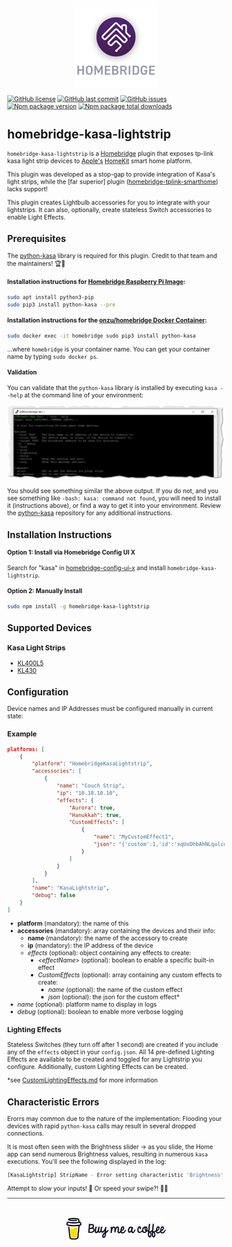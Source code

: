 <p align="center">
    <a href="https://homebridge.io/"><img src="https://github.com/homebridge/branding/raw/master/logos/homebridge-wordmark-logo-vertical.png" width="190"/></a>
</p>

[![GitHub license](https://badgen.net/github/license/steveredden/homebridge-kasa-lightstrip)](https://github.com/steveredden/homebridge-kasa-lightstrip/blob/main/LICENSE)
[![GitHub last commit](https://img.shields.io/github/last-commit/steveredden/homebridge-kasa-lightstrip.svg?style=flat-square)](https://github.com/steveredden/homebridge-kasa-lightstrip)
[![GitHub issues](https://img.shields.io/github/issues/steveredden/homebridge-kasa-lightstrip.svg)](https://GitHub.com/steveredden/homebridge-kasa-lightstrip/issues/)
[![Npm package version](https://badgen.net/npm/v/homebridge-kasa-lightstrip)](https://npmjs.com/package/homebridge-kasa-lightstrip)
[![Npm package total downloads](https://badgen.net/npm/dt/homebridge-kasa-lightstrip)](https://www.npmjs.com/package/homebridge-kasa-lightstrip)

# homebridge-kasa-lightstrip

`homebridge-kasa-lightstrip` is a [Homebridge](https://homebridge.io) plugin that exposes tp-link kasa light strip devices to [Apple's](https://www.apple.com) [HomeKit](https://www.apple.com/ios/home) smart home platform.

This plugin was developed as a stop-gap to provide integration of Kasa's light strips, while the [far superior] plugin ([homebridge-tplink-smarthome](https://github.com/plasticrake/homebridge-tplink-smarthome#readme)) lacks support!

This plugin creates Lightbulb accessories for you to integrate with your lightstrips.  It can also, optionally, create stateless Switch accessories to enable Light Effects.

## Prerequisites

The [python-kasa](https://github.com/python-kasa/python-kasa) library is required for this plugin.  Credit to that team and the maintainers! :trophy::clap:

#### Installation instructions for [Homebridge Raspberry Pi Image](https://github.com/homebridge/homebridge-raspbian-image/wiki/Getting-Started):

```sh
sudo apt install python3-pip
sudo pip3 install python-kasa --pre
```

#### Installation instructions for the [onzu/homebridge Docker Container](https://github.com/homebridge/homebridge/wiki/Install-Homebridge-on-Docker):

```sh
sudo docker exec -it homebridge sudo pip3 install python-kasa
```

...where `homebridge` is your container name.  You can get your container name by typing `sudo docker ps`.

#### Validation

You can validate that the `python-kasa` library is installed by executing `kasa --help` at the command line of your environment:

![kasa --help output](img/validatePython-kasa.png)

You should see something similar the above output.  If you do not, and you see something like `-bash: kasa: command not found`, you will need to install it (instructions above), or find a way to get it into your environment.  Review the [python-kasa](https://github.com/python-kasa/python-kasa#readme) repository for any additional instructions.

## Installation Instructions

#### Option 1: Install via Homebridge Config UI X

Search for "kasa" in [homebridge-config-ui-x](https://github.com/oznu/homebridge-config-ui-x) and install `homebridge-kasa-lightstrip`.

#### Option 2: Manually Install

```sh
sudo npm install -g homebridge-kasa-lightstrip
```

## Supported Devices

### Kasa Light Strips

* [KL400L5](https://www.kasasmart.com/us/products/smart-lighting/product-kl400l5)
* [KL430](https://www.kasasmart.com/us/products/smart-lighting/kasa-smart-led-light-strip-kl430)

## Configuration

Device names and IP Addresses must be configured manually in current state:

### Example

```json
platforms: [
    {
        "platform": "HomebridgeKasaLightstrip",
        "accessories": [
            {
                "name": "Couch Strip",
                "ip": "10.10.10.10",
                "effects": {
                    "Aurora": true,
                    "Hanukkah": true,
                    "CustomEffects": [
                        {
                            "name": "MyCustomEffect1",
                            "json": "{'custom':1,'id':'xqUxDhbAhNLqulcuRMyPBmVGyTOyEMEu','brightness':100,'name':'MyCustomEffect1','segments':[0],'expansion_strategy':1,'enable':1,'type':'sequence','duration':0,'transition':1500,'direction':4,'spread':7,'repeat_times':0,'sequence':[[120,100,100],[240,100,100],[260,100,100],[280,100,100]]}"
                        }
                    ]
                }
            }
        ],
        "name": "KasaLightstrip",
        "debug": false
    }
]
```

* **platform** (mandatory): the name of this
* **accessories** (mandatory): array containing the devices and their info:
  * **name** (mandatory): the name of the accessory to create
  * **ip** (mandatory): the IP address of the device
  * *effects* (optional): object containing any effects to create:
    * *\<effectName\>* (optional): boolean to enable a specific built-in effect
    * *CustomEffects* (optional): array containing any custom effects to create:
      * *name* (optional): the name of the custom effect
      * *json* (optional): the json for the custom effect*
* *name* (optional): platform name to display in logs
* *debug* (optional): boolean to enable more verbose logging

### Lighting Effects

Stateless Switches (they turn off after 1 second) are created if you include any of the `effects` object in your `config.json`.  All 14 pre-defined Lighting Effects are available to be created and toggled for any Lightstrip you configure.  Additionally, custom Lighting Effects can be created.

\*see [CustomLightingEffects.md](docs/CustomLightingEffects.md) for more information

## Characteristic Errors

Erorrs may common due to the nature of the implementation:  Flooding your devices with rapid `python-kasa` calls may result in several dropped connections.

It is most often seen with the Brightness slider -> as you slide, the Home app can send numerous Brightness values, resulting in numerous `kasa` executions.  You'll see the following displayed in the log:

```sh
[KasaLightstrip] StripName - Error setting characteristic 'Brightness'
```

Attempt to slow your inputs! :thinking:  Or speed your swipe?! :man_shrugging:
<br><hr><br>
<p align="center">
    <a href="https://buymeacoffee.com/steveredden"><img src="img/bmc-new-logo.png" width="230"/></a>
</p>
